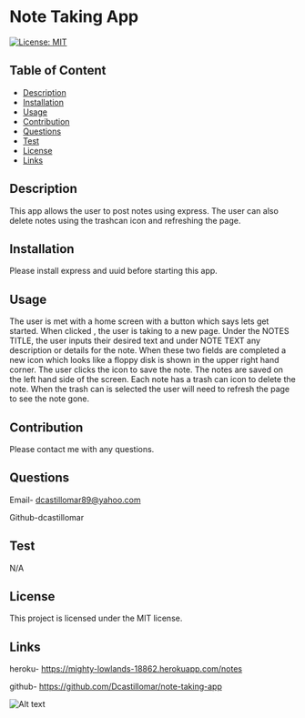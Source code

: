 # Note Taking App
  [![License: MIT](https://img.shields.io/badge/License-MIT-yellow.svg)](https://opensource.org/licenses/MIT)
   
  ## Table of Content
  - [Description](#Description)
  - [Installation](#Installation)
  - [Usage](#Usage)
  - [Contribution](#Contribution)
  - [Questions](#Questions)
  - [Test](#Test)
  - [License](#license)
  - [Links](#links)


  ## Description
  This app allows the user to post notes using express. The user can also delete notes using the trashcan icon and refreshing the page.

  ## Installation
  Please install express and uuid before starting this app.

  ## Usage
  The user is met with a home screen with a button which says lets get started. When clicked , the user is taking to a new page. Under the NOTES TITLE, the user inputs their desired text and under NOTE TEXT any description or details for the note. When these two fields are completed a new icon which looks like a floppy disk is shown in the upper right hand corner. The user clicks the icon to save the note. The notes are saved on the left hand side of the screen. Each note has a trash can icon to delete the note. When the trash can is selected the user will need to refresh the page to see the note gone.

  ## Contribution
  Please contact me with any questions.

  ## Questions
  Email- dcastillomar89@yahoo.com 
  
  Github-dcastillomar
  

  ## Test 
  N/A

  ## License
    
This project is licensed under the MIT license.

## Links
heroku- https://mighty-lowlands-18862.herokuapp.com/notes

github- https://github.com/Dcastillomar/note-taking-app
  
![Alt text](../../OneDrive/Desktop/notes%20app.png)